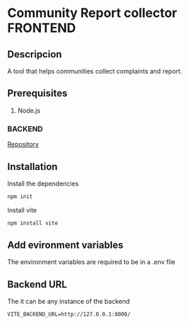 # Community Report collector FRONTEND

## Descripcion

A tool that helps communities collect complaints and report.

## Prerequisites

1. Node.js

### BACKEND 

[Repository](https://github.com/Mortadelo24/integradorOne-backend) 

## Installation

Install the dependencies
```bash
npm init
```
Install vite
```bash
npm install vite
```

## Add evironment variables
The environment variables are required to be in a .env file

## Backend URL 
The it can be any instance of the backend
```.env
VITE_BACKEND_URL=http://127.0.0.1:8000/
```
